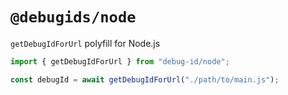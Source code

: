 # `@debugids/node`

`getDebugIdForUrl` polyfill for Node.js

```ts
import { getDebugIdForUrl } from "debug-id/node";

const debugId = await getDebugIdForUrl("./path/to/main.js");
```